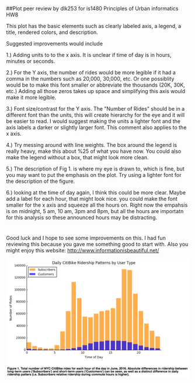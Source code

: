 ##Plot peer review by dlk253 for is1480
Principles of Urban informatics HW8

This plot has the basic elements such as clearly labeled axis, a legend, a title, rendered colors, and description. 

Suggested improvements would include 

1.) Adding units to to the x axis. It is unclear if time of day is in hours, minutes or seconds.

2.) For the Y axis, the number of rides would be more legible if it had a comma in the numbers such as 20,000, 30,000, etc. Or one possiblity would be to make this font smaller or abbreviate the thousands (20K, 30K, etc.) Adding all those zeros takes up space and simplifying this axis would make it more legible. 

3.) Font size/contrast for the Y axis. The "Number of Rides" should be in a different font than the units, this will create hierarchy for the eye and it will be easier to read. I would suggest making the units a lighter font and the axis labels a darker or slightly larger font. This comment also applies to the x axis. 

4.) Try messing around with line weights. The box around the legend is really heavy, make this about %25 of what you have now. You could also make the legend without a box, that might look more clean. 

5.) The description of Fig 1. is where my eye is drawn to, which is fine, but you may want to put the emphasis on the plot. Try using a lighter font for the description of the figure. 

6.) looking at the time of day again, I think this could be more clear. Maybe add a label for each hour, that might look nice. you could make the font smaller for the x axis and squeeze all the hours on. Right now the empahsis is on midnight, 5 am, 10 am, 3pm and 8pm, but all the hours are importatn for this analysis so these announced hours may be distracting. 

#
Good luck and I hope to see some improvements on this. I had fun reviewing this because you gave me something good to start with. 
Also you might enjoy this website: 
http://www.informationisbeautiful.net/

![Screenshot 1 Assignment 2: my .bashrc](is1480_shot.png)
